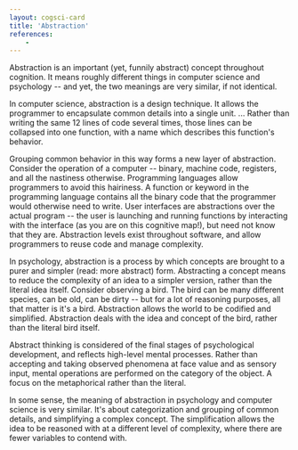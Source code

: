 ```yaml
---
layout: cogsci-card
title: 'Abstraction'
references:
    - 
---
```


Abstraction is an important (yet, funnily abstract) concept throughout cognition. It means roughly different things in computer science and psychology -- and yet, the two meanings are very similar, if not identical. 

In computer science, abstraction is a design technique. It allows the programmer to encapsulate common details into a single unit. ... Rather than writing the same 12 lines of code several times, those lines can be collapsed into one function, with a name which describes this function's behavior. 

Grouping common behavior in this way forms a new layer of abstraction. Consider the operation of a computer -- binary, machine code, registers, and all the nastiness otherwise. Programming languages allow programmers to avoid this hairiness. A function or keyword in the programming language contains all the binary code that the programmer would otherwise need to write. User interfaces are abstractions over the actual program -- the user is launching and running functions by interacting with the interface (as you are on this cognitive map!), but need not know that they are. Abstraction levels exist throughout software, and allow programmers to reuse code and manage complexity. 

In psychology, abstraction is a process by which concepts are brought to a purer and simpler (read: more abstract) form. Abstracting a concept means to reduce the complexity of an idea to a simpler version, rather than the literal idea itself. Consider observing a bird. The bird can be many different species, can be old, can be dirty -- but for a lot of reasoning purposes, all that matter is it's a bird. Abstraction allows the world to be codified and simplified. Abstraction deals with the idea and concept of the bird, rather than the literal bird itself. 

Abstract thinking is considered of the final stages of psychological development, and reflects high-level mental processes. Rather than accepting and taking observed phenomena at face value and as sensory input, mental operations are performed on the category of the object. A focus on the metaphorical rather than the literal.

In some sense, the meaning of abstraction in psychology and computer science is very similar. It's about categorization and grouping of common details, and simplifying a complex concept. The simplification allows the idea to be reasoned with at a different level of complexity, where there are fewer variables to contend with.